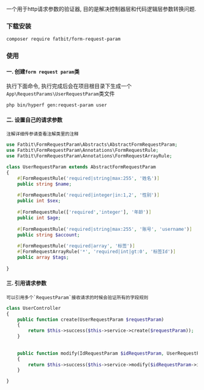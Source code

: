  一个用于http请求参数的验证器, 目的是解决控制器层和代码逻辑层参数转换问题.

### 下载安装
~~~bash
composer require fatbit/form-request-param
~~~

### 使用
#### 一. 创建`form request param`类
执行下面命令, 执行完成后会在项目根目录下生成一个`App\RequestParams\UserRequestParam`类文件
~~~bash
php bin/hyperf gen:request-param user
~~~

#### 二. 设置自己的请求参数
    注解详细传参请查看注解类里的注释
~~~php
use Fatbit\FormRequestParam\Abstracts\AbstractFormRequestParam;
use Fatbit\FormRequestParam\Annotations\FormRequestRule;
use Fatbit\FormRequestParam\Annotations\FormRequestArrayRule;

class UserRequestParam extends AbstractFormRequestParam 
{
    #[FormRequestRule('required|string|max:255', '姓名')]
    public string $name;
    
    #[FormRequestRule('required|integer|in:1,2', '性别')]
    public int $sex;
    
    #[FormRequestRule(['required','integer'], '年龄')]
    public int $age;
    
    #[FormRequestRule('required|string|max:255', '账号', 'username')]
    public string $account;
    
    #[FormRequestRule('required|array', '标签')]
    #[FormRequestArrayRule('*', 'required|int|gt:0', '标签Id')]
    public array $tags;
    
}
~~~

#### 三. 引用请求参数
    可以引用多个`RequestParam`接收请求的时候会验证所有的字段规则
~~~php
class UserController
{
    public function create(UserRequestParam $requestParam)
    {
        return $this->success($this->service->create($requestParam));
    }
    
    
    public function modify(IdRequestParam $idRequestParam, UserRequestParam $requestParam)
    {
        return $this->success($this->service->modify($idRequestParam->id, $requestParam));
    }

}
~~~